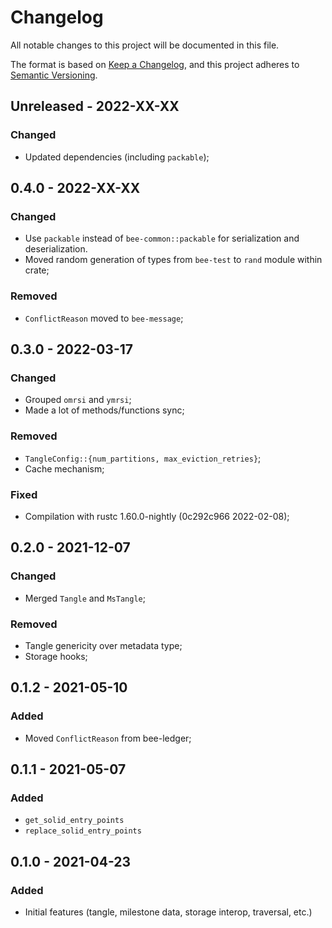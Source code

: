 # Changelog

All notable changes to this project will be documented in this file.

The format is based on [Keep a Changelog](https://keepachangelog.com/en/1.0.0/),
and this project adheres to [Semantic Versioning](https://semver.org/spec/v2.0.0.html).

<!-- ## Unreleased - YYYY-MM-DD

### Added

### Changed

### Deprecated

### Removed

### Fixed

### Security -->

## Unreleased - 2022-XX-XX

### Changed

- Updated dependencies (including `packable`);

## 0.4.0 - 2022-XX-XX

### Changed

- Use `packable` instead of `bee-common::packable` for serialization and deserialization.
- Moved random generation of types from `bee-test` to `rand` module within crate;

### Removed

- `ConflictReason` moved to `bee-message`;

## 0.3.0 - 2022-03-17

### Changed

- Grouped `omrsi` and `ymrsi`;
- Made a lot of methods/functions sync;

### Removed

- `TangleConfig::{num_partitions, max_eviction_retries}`;
- Cache mechanism;

### Fixed

- Compilation with rustc 1.60.0-nightly (0c292c966 2022-02-08);

## 0.2.0 - 2021-12-07

### Changed

- Merged `Tangle` and `MsTangle`;

### Removed

- Tangle genericity over metadata type;
- Storage hooks;

## 0.1.2 - 2021-05-10

### Added

- Moved `ConflictReason` from bee-ledger;

## 0.1.1 - 2021-05-07

### Added

- `get_solid_entry_points`
- `replace_solid_entry_points`

## 0.1.0 - 2021-04-23

### Added

- Initial features (tangle, milestone data, storage interop, traversal, etc.)
